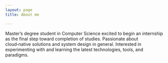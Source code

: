 ```yaml
---
layout: page
title: About me

---
```

Master’s degree student in Computer Science excited to begin an internship as the final step toward completion of studies. Passionate about cloud‑native solutions and system design in general. Interested in experimenting with and learning the latest technologies, tools, and paradigms.

